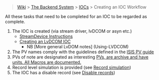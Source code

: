 > [Wiki](Home) > [The Backend System](The-Backend-System) > [IOCs](IOCs) > Creating an IOC Workflow

All these tasks that need to be completed for an IOC to be regarded as complete.

1. The IOC is created (via stream driver, lvDCOM or asyn etc.)
    * [StreamDevice Instructions](Creating-an-ISIS-StreamDevice-IOC)
    * [Creating an LvDCOM IOC](Creating-IOC-wrapper-VI)
        * NB [More general LvDOM notes] (Using-LVDCOM)
1. The PV names comply with the guidelines defined in the [ISIS PV guide](ISIS-PV-Guide)
1. PVs of note are designated as interesting [PVs, are archive and have units. All Macros are documented.](IOC-Finishing-Touches)
1. Record level simulation is provided (see [Record simulation](Record-Simulation))
1. The IOC has a disable record (see [Disable records](Disable-records))
